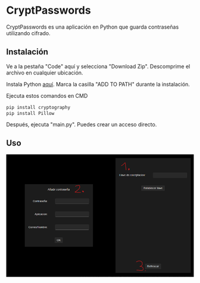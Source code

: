 # CryptPasswords
CryptPasswords es una aplicación en Python que guarda contraseñas utilizando cifrado.

## Instalación

Ve a la pestaña "Code" aquí y selecciona "Download Zip". Descomprime el archivo en cualquier ubicación.

Instala Python [aquí](https://www.python.org/downloads/). Marca la casilla "ADD TO PATH" durante la instalación.

Ejecuta estos comandos en CMD

```
pip install cryptography
pip install Pillow
```

Después, ejecuta "main.py". Puedes crear un acceso directo.

## Uso

![Imagen de la guía de uso](https://github.com/Muxutruk2/CryptPasswords/blob/main/ReadmeImages/image.png)
